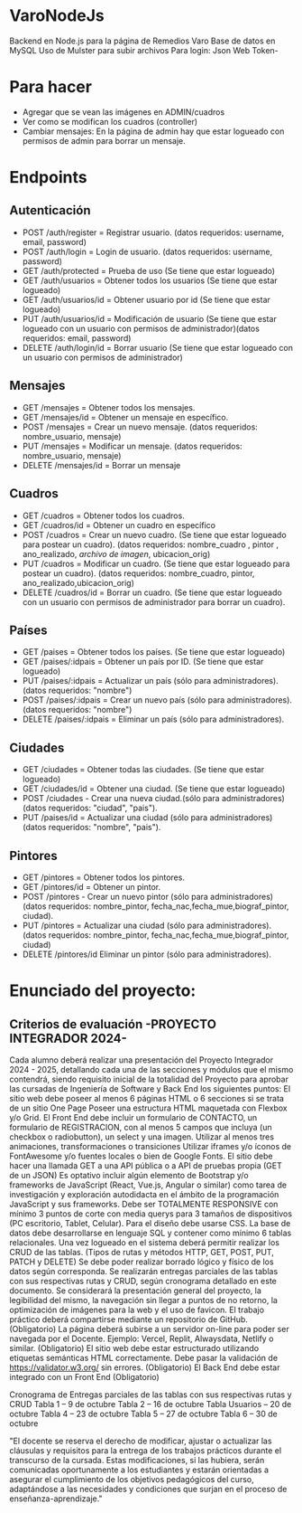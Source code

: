 # VaroNodeJs
Backend en Node.js para la página de Remedios Varo
Base de datos en MySQL
Uso de Mulster para subir archivos
Para login: Json Web Token-

# Para hacer
- Agregar que se vean las imágenes en ADMIN/cuadros
- Ver como se modifican los cuadros (controller)
- Cambiar mensajes: En la página de admin hay que estar logueado con permisos de admin para borrar un mensaje.

# Endpoints
## Autenticación
- POST /auth/register = Registrar usuario. (datos requeridos: username, email, password)
- POST /auth/login = Login de usuario. (datos requeridos: username, password)
- GET /auth/protected = Prueba de uso (Se tiene que estar logueado)
- GET /auth/usuarios = Obtener todos los usuarios (Se tiene que estar logueado)
- GET /auth/usuarios/id = Obtener usuario por id (Se tiene que estar logueado)
- PUT /auth/usuarios/id = Modificación de usuario (Se tiene que estar logueado con un usuario con permisos de administrador)(datos requeridos: email, password)
- DELETE /auth/login/id = Borrar usuario (Se tiene que estar logueado con un usuario con permisos de administrador)

## Mensajes
- GET /mensajes = Obtener todos los mensajes.
- GET /mensajes/id = Obtener un mensaje en específico.
- POST /mensajes = Crear un nuevo mensaje. (datos requeridos: nombre_usuario, mensaje)
- PUT /mensajes = Modificar un mensaje. (datos requeridos: nombre_usuario, mensaje)
- DELETE /mensajes/id = Borrar un mensaje

## Cuadros
- GET /cuadros = Obtener todos los cuadros.
- GET /cuadros/id = Obtener un cuadro en específico
- POST /cuadros = Crear un nuevo cuadro. (Se tiene que estar logueado para postear un cuadro). (datos requeridos: nombre_cuadro , pintor , ano_realizado, *archivo de imagen*, ubicacion_orig)
- PUT /cuadros = Modificar un cuadro. (Se tiene que estar logueado para postear un cuadro). (datos requeridos: nombre_cuadro, pintor, ano_realizado,ubicacion_orig)
- DELETE /cuadros/id = Borrar un cuadro. (Se tiene que estar logueado con un usuario con permisos de administrador para borrar un cuadro).

## Países
- GET /paises = Obtener todos los países. (Se tiene que estar logueado)
- GET /paises/:idpais = Obtener un país por ID. (Se tiene que estar logueado)
- PUT /paises/:idpais = Actualizar un país (sólo para administradores). (datos requeridos: "nombre")
- POST /paises/:idpais = Crear un nuevo país (sólo para administradores). (datos requeridos: "nombre")
- DELETE /paises/:idpais = Eliminar un país (sólo para administradores).

## Ciudades
- GET /ciudades = Obtener todas las ciudades. (Se tiene que estar logueado)
- GET /ciudades/id = Obtener una ciudad. (Se tiene que estar logueado)
- POST /ciudades - Crear una nueva ciudad.(sólo para administradores) (datos requeridos: "ciudad", "pais").
- PUT /paises/id = Actualizar una ciudad (sólo para administradores) (datos requeridos: "nombre", "pais").

## Pintores
- GET /pintores = Obtener todos los pintores.
- GET /pintores/id = Obtener un pintor.
- POST /pintores - Crear un nuevo pintor (sólo para administradores) (datos requeridos: nombre_pintor, fecha_nac,fecha_mue,biograf_pintor, ciudad).
- PUT /pintores = Actualizar una ciudad (sólo para administradores).(datos requeridos: nombre_pintor, fecha_nac,fecha_mue,biograf_pintor, ciudad)
- DELETE /pintores/id  Eliminar un pintor (sólo para administradores).


# Enunciado del proyecto:

## Criterios de evaluación -PROYECTO INTEGRADOR 2024-
Cada alumno deberá realizar una presentación del Proyecto Integrador 2024 - 2025, detallando cada una de
las secciones y módulos que el mismo contendrá, siendo requisito inicial de la totalidad del Proyecto
para aprobar las cursadas de Ingeniería de Software y Back End los siguientes puntos:
El sitio web debe poseer al menos 6 páginas HTML o 6 secciones si se trata de un sitio One Page
Poseer una estructura HTML maquetada con Flexbox y/o Grid.
El Front End debe incluir un formulario de CONTACTO, un formulario de REGISTRACION, con al menos 5 campos
que incluya (un checkbox o radiobutton), un select y una imagen.
Utilizar al menos tres animaciones, transformaciones o transiciones
Utilizar iframes y/o íconos de FontAwesome y/o fuentes locales o bien de Google Fonts.
El sitio debe hacer una llamada GET a una API pública o a API de pruebas propia (GET de un JSON)
Es optativo incluir algún elemento de Bootstrap y/o frameworks de JavaScript (React, Vue.js, Angular o
similar) como tarea de investigación y exploración autodidacta en el ámbito de la programación JavaScript
y sus frameworks.
Debe ser TOTALMENTE RESPONSIVE con mínimo 3 puntos de corte con media querys para 3 tamaños de dispositivos
(PC escritorio, Tablet, Celular). Para el diseño debe usarse CSS.
La base de datos debe desarrollarse en lenguaje SQL y contener como mínimo 6 tablas relacionales.
Una vez logueado en el sistema deberá permitir realizar los CRUD de las tablas. (Tipos de rutas
y métodos HTTP, GET, POST, PUT, PATCH y DELETE)
Se debe poder realizar borrado lógico y físico de los datos según corresponda.
Se realizarán entregas parciales de las tablas con sus respectivas rutas y CRUD, según cronograma
detallado en este documento.
Se considerará la presentación general del proyecto, la legibilidad del mismo, la navegación sin llegar
a puntos de no retorno, la optimización de imágenes para la web y el uso de favicon.
El trabajo práctico deberá compartirse mediante un repositorio de GitHub. (Obligatorio)
La página deberá subirse a un servidor on-line para poder ser navegada por el Docente. Ejemplo: Vercel,
Replit, Alwaysdata, Netlify o similar. (Obligatorio)
El sitio web debe estar estructurado utilizando etiquetas semánticas HTML correctamente. Debe pasar la
validación de https://validator.w3.org/ sin errores. (Obligatorio)
El Back End debe estar integrado con un Front End (Obligatorio)

Cronograma de Entregas parciales de las tablas con sus respectivas rutas y CRUD
Tabla 1 – 9 de octubre
Tabla 2 – 16 de octubre
Tabla Usuarios – 20 de octubre
Tabla 4 – 23 de octubre
Tabla 5 – 27 de octubre
Tabla 6 – 30 de octubre

"El docente se reserva el derecho de modificar, ajustar o actualizar las cláusulas y requisitos para la
entrega de los trabajos prácticos durante el transcurso de la cursada. Estas modificaciones, si las
hubiera, serán comunicadas oportunamente a los estudiantes y estarán orientadas a asegurar el
cumplimiento de los objetivos pedagógicos del curso, adaptándose a las necesidades y condiciones que
surjan en el proceso de enseñanza-aprendizaje."
